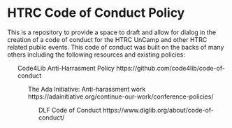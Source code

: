 # HTRC Code of Conduct Policy
This is a repository to provide a space to draft and allow for dialog in the creation of a code of conduct for the HTRC UnCamp and other HTRC related public events. This code of conduct was built on the backs of many others including the following resources and existing policies:

<ul>Code4Lib Anti-Harrasment Policy https://github.com/code4lib/code-of-conduct
<ul>The Ada Initiative: Anti-harassment work https://adainitiative.org/continue-our-work/conference-policies/
<ul>DLF Code of Conduct https://www.diglib.org/about/code-of-conduct/
